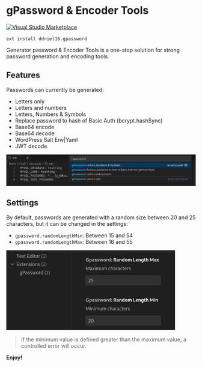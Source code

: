 # gPassword & Encoder Tools

[![Visual Studio Marketplace](https://img.shields.io/vscode-marketplace/i/ddniel16.gpassword.svg)](https://marketplace.visualstudio.com/items?itemName=ddniel16.gpassword)

```vscode
ext install ddniel16.gpassword
```

Generator password & Encoder Tools is a one-stop solution for strong password generation and encoding tools.

## Features

Passwords can currently be generated:

- Letters only
- Letters and numbers
- Letters, Numbers & Symbols
- Replace password to hash of Basic Auth (bcrypt.hashSync)
- Base64 encode
- Base64 decode
- WordPress Salt Env|Yaml
- JWT decode

![commands](https://raw.githubusercontent.com/ddniel16/vscode-gPassword/main/imgs/commands.png)

## Settings

By default, passwords are generated with a random size between 20 and 25 characters, but it can be changed in the settings:

- `gpassword.randomLengthMin`: Between 15 and 54
- `gpassword.randomLengthMax`: Between 16 and 55

![settings](https://raw.githubusercontent.com/ddniel16/vscode-gPassword/main/imgs/settings.png)

> If the minimum value is defined greater than the maximum value, a controlled error will occur.

**Enjoy!**
